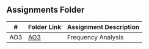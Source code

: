 ##  Assignments Folder

|   #   | Folder Link | Assignment Description |
| :---: | ----------- | ---------------------- |
|  AO3  | [AO3](./AO3)| Frequency Analysis     |

